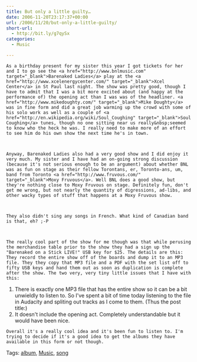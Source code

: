 ```yaml
---
title: But only a little guilty…
date: 2006-11-20T23:17:37+00:00
url: /2006/11/20/but-only-a-little-guilty/
short-url:
  - http://bit.ly/g7qySx
categories:
  - Music

---
```

<div class='microid-mailto+http:sha1:d5cfe98e112f3fac56c06401e133456f9e1bed39'>
  
    As a birthday present for my sister this year I got tickets for her and I to go see the <a href="http://www.bnlmusic.com" target="_blank">Barenaked Ladies</a> play at the <a href="http://www.xcelenergycenter.com/" target="_blank">Xcel Center</a> in St Paul last night. The show was pretty good, though I have to admit that I was a bit more excited about (and happy at the performance of) the opening act than I was was of the headliner. <a href="http://www.mikedoughty.com/" target="_blank">Mike Doughty</a> was in fine form and did a great job warming up the crowd with some of his solo work as well as a couple of <a href="http://en.wikipedia.org/wiki/Soul_Coughing" target="_blank">Soul Coughing</a> tunes, though no one sitting near us really&nbsp;seemed to know who the heck he was. I really need to make more of an effort to see him do his own show the next time he's in town.
  
  
  
    Anyway, Barenaked Ladies also had a very good show and I did enjoy it very much. My sister and I have had an on-going strong discussion (because it's not serious enough to be an argument) about whether BNL was as fun on stage as their fellow Torontans, er, Toronto-ans, um, band from Toronto <a href="http://www.fruvous.com/" target="_blank">Moxy Fruvous</a>. Well BNL does a good show, but they're nothing close to Moxy Fruvous on stage. Definitely fun, don't get me wrong, but not nearly the quantity of digressions, ad-libs, and other wacky types of stuff that happens at a Moxy Fruvous show.
  
  
  
    They also didn't sing any songs in French. What kind of Canadian band is that, eh? ;-P
  
  
  
    The really cool part of the show for me though was that while perusing the merchandise table prior to the show they had a sign up the "Barenaked on a Stick LIVE!" USB key for $25. The details are this: They record the entire show off of the boards and dump it to an MP3 file. They they copy that MP3 file and a PDF with the set list off to fifty USB keys and hand them out as soon as duplication is complete after the show. The two very, very tiny little issues that I have with this:
  
  
  <ol>
    <li>
      There is exactly one MP3 file that has the entire show so it can be a bit unwieldly to listen to. So I've spent a bit of time today listening to the file in Audacity and spliting out tracks as I come to them. (Thus the post title:)
    </li>
    <li>
      It doesn't include the opening act. Completely understandable but it would have been nice.
    </li>
  </ol>
  
  
    Overall it's a really cool idea and it's been fun to listen to. I'm trying to decide if it's a good idea to get the albums they have available in this form or not though.
  
</div>

<div class="st-post-tags">
  Tags: <a href="http://www.cavort.org/tag/album/" title="album" rel="tag">album</a>, <a href="http://www.cavort.org/tag/music/" title="Music" rel="tag">Music</a>, <a href="http://www.cavort.org/tag/song/" title="song" rel="tag">song</a><br />
</div>